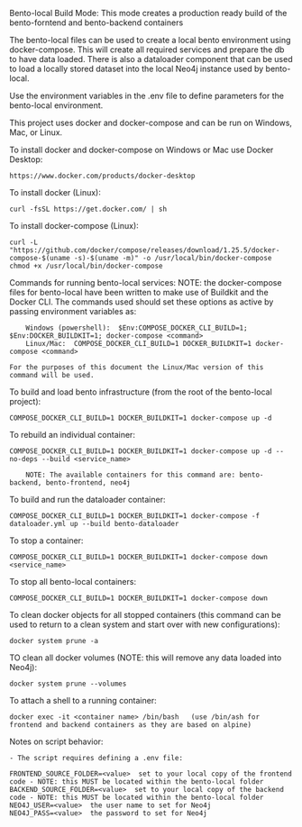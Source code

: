 Bento-local Build Mode: This mode creates a production ready build of the bento-forntend and bento-backend containers

The bento-local files can be used to create a local bento environment using docker-compose. This will create all required services and prepare the db to have data loaded.
There is also a dataloader component that can be used to load a locally stored dataset into the local Neo4j instance used by bento-local.

Use the environment variables in the .env file to define parameters for the bento-local environment.

This project uses docker and docker-compose and can be run on Windows, Mac, or Linux.

To install docker and docker-compose on Windows or Mac use Docker Desktop:

	https://www.docker.com/products/docker-desktop

To install docker (Linux):

	curl -fsSL https://get.docker.com/ | sh

To install docker-compose (Linux):

	curl -L "https://github.com/docker/compose/releases/download/1.25.5/docker-compose-$(uname -s)-$(uname -m)" -o /usr/local/bin/docker-compose
	chmod +x /usr/local/bin/docker-compose


Commands for running bento-local services:
	NOTE: the docker-compose files for bento-local have been written to make use of Buildkit and the Docker CLI. The commands used should set these options as active by passing environment variables as:
	
		Windows (powershell):  $Env:COMPOSE_DOCKER_CLI_BUILD=1; $Env:DOCKER_BUILDKIT=1; docker-compose <command>
		Linux/Mac:  COMPOSE_DOCKER_CLI_BUILD=1 DOCKER_BUILDKIT=1 docker-compose <command>
	
	For the purposes of this document the Linux/Mac version of this command will be used.


To build and load bento infrastructure (from the root of the bento-local project):

	COMPOSE_DOCKER_CLI_BUILD=1 DOCKER_BUILDKIT=1 docker-compose up -d

To rebuild an individual container:

	COMPOSE_DOCKER_CLI_BUILD=1 DOCKER_BUILDKIT=1 docker-compose up -d --no-deps --build <service_name>
	
		NOTE: The available containers for this command are: bento-backend, bento-frontend, neo4j

To build and run the dataloader container:

	COMPOSE_DOCKER_CLI_BUILD=1 DOCKER_BUILDKIT=1 docker-compose -f dataloader.yml up --build bento-dataloader

To stop a container:

	COMPOSE_DOCKER_CLI_BUILD=1 DOCKER_BUILDKIT=1 docker-compose down <service_name>

To stop all bento-local containers:

	COMPOSE_DOCKER_CLI_BUILD=1 DOCKER_BUILDKIT=1 docker-compose down

To clean docker objects for all stopped containers (this command can be used to return to a clean system and start over with new configurations):

	docker system prune -a

TO clean all docker volumes (NOTE: this will remove any data loaded into Neo4j):

	docker system prune --volumes

To attach a shell to a running container:

	docker exec -it <container name> /bin/bash   (use /bin/ash for frontend and backend containers as they are based on alpine)


Notes on script behavior:

	- The script requires defining a .env file:

	FRONTEND_SOURCE_FOLDER=<value>  set to your local copy of the frontend code - NOTE: this MUST be located within the bento-local folder
	BACKEND_SOURCE_FOLDER=<value>  set to your local copy of the backend code - NOTE: this MUST be located within the bento-local folder
	NEO4J_USER=<value>  the user name to set for Neo4j
	NEO4J_PASS=<value>  the password to set for Neo4j
